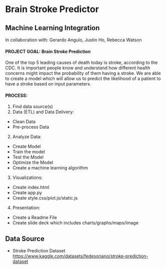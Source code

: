# Brain Stroke Predictor
## Machine Learning Integration

In collaboration with: Gerardo Angulo, Justin Ho, Rebecca Watson
 
#### PROJECT GOAL: Brain Stroke Prediction
One of the top 5  leading causes of death today is stroke, according to the CDC. It is important people know and understand how different health concerns might impact the probability of them having a stroke. We are able to create a model which will allow us to predict the likelihood of  a patient to have a stroke based on input parameters.

#### PROCESS:
1.  Find data source(s)
2.  Data (ETL) and Data Delivery:
* Clean Data
* Pre-process Data
2.	Analyze Data:
* Create Model
* Train the model
* Test the Model
* Optimize the Model
* Create a machine learning algorithm
3.  Visualizations:
* Create index.html
* Create app.py
* Create style.css/plot.js/static.js
4.  Presentation:
* Create a Readme File
* Create slide deck which includes charts/graphs/maps/image

## Data Source
 * Stroke Prediction Dataset
https://www.kaggle.com/datasets/fedesoriano/stroke-prediction-dataset
